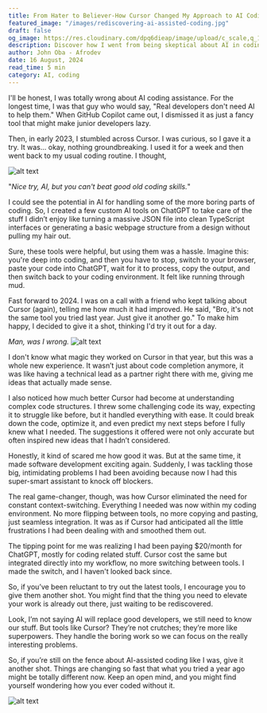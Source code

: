 ```yaml
---
title: From Hater to Believer-How Cursor Changed My Approach to AI Coding
featured_image: "/images/rediscovering-ai-assisted-coding.jpg"
draft: false
og_image: https://res.cloudinary.com/dpq6dieap/image/upload/c_scale,q_100,w_532/v1722031762/rediscovering-ai-assisted-coding_x7pwu5.jpg
description: Discover how I went from being skeptical about AI in coding to fully embracing Cursor as a powerful coding partner. This article explores my journey and how AI has transformed my workflow.
author: John Oba - Afrodev
date: 16 August, 2024
read_time: 5 min
category: AI, coding
---
```


I'll be honest, I was totally wrong about AI coding assistance. For the longest time, I was that guy who would say, "Real developers don't need AI to help them." When GitHub Copilot came out, I dismissed it as just a fancy tool that might make junior developers lazy.

Then, in early 2023, I stumbled across Cursor. I was curious, so I gave it a try. It was... okay, nothing groundbreaking. I used it for a week and then went back to my usual coding routine. I thought, 

![alt text](https://media4.giphy.com/media/v1.Y2lkPTc5MGI3NjExbnpseW91Z3lpYjl3azM2NXdzY2R3cWVyY3l2dnl4MjUwcWh0Mnl2ciZlcD12MV9pbnRlcm5hbF9naWZfYnlfaWQmY3Q9Zw/xUNd9HZq1itMkiK652/giphy.webp)

"_Nice try, AI, but you can't beat good old coding skills._"

I could see the potential in AI for handling some of the more boring parts of coding. So, I created a few custom AI tools on ChatGPT to take care of the stuff I didn’t enjoy like turning a massive JSON file into clean TypeScript interfaces or generating a basic webpage structure from a design without pulling my hair out.

Sure, these tools were helpful, but using them was a hassle. Imagine this: you're deep into coding, and then you have to stop, switch to your browser, paste your code into ChatGPT, wait for it to process, copy the output, and then switch back to your coding environment. It felt like running through mud.


Fast forward to 2024. I was on a call with a friend who kept talking about Cursor (again), telling me how much it had improved. He said, "Bro, it's not the same tool you tried last year. Just give it another go." To make him happy, I decided to give it a shot, thinking I'd try it out for a day.

_Man, was I wrong._
![alt text](https://media3.giphy.com/media/v1.Y2lkPTc5MGI3NjExYXdya20yMmg5cThqdGsxdWhpbjdyc25menZnOW9uZDhseHhvaXVjOCZlcD12MV9pbnRlcm5hbF9naWZfYnlfaWQmY3Q9Zw/tIzYvGsndYZu9yO0Pv/giphy.webp)


I don't know what magic they worked on Cursor in that year, but this was a whole new experience. It wasn’t just about code completion anymore, it was like having a technical lead as a partner right there with me, giving me ideas that actually made sense.


I also noticed how much better Cursor had become at understanding complex code structures. I threw some challenging code its way, expecting it to struggle like before, but it handled everything with ease. It could break down the code, optimize it, and even predict my next steps before I fully knew what I needed. The suggestions it offered were not only accurate but often inspired new ideas that I hadn’t considered.

Honestly, it kind of scared me how good it was. But at the same time, it made software development exciting again. Suddenly, I was tackling those big, intimidating problems I had been avoiding because now I had this super-smart assistant to knock off blockers.



The real game-changer, though, was how Cursor eliminated the need for constant context-switching. Everything I needed was now within my coding environment. No more flipping between tools, no more copying and pasting, just seamless integration. It was as if Cursor had anticipated all the little frustrations I had been dealing with and smoothed them out.

The tipping point for me was realizing I had been paying $20/month for ChatGPT, mostly for coding related stuff. Cursor cost the same but integrated directly into my workflow, no more switching between tools. I made the switch, and I haven't looked back since.



So, if you’ve been reluctant to try out the latest tools, I encourage you to give them another shot. You might find that the thing you need to elevate your work is already out there, just waiting to be rediscovered.

Look, I’m not saying AI will replace good developers, we still need to know our stuff. But tools like Cursor? They’re not crutches; they’re more like superpowers. They handle the boring work so we can focus on the really interesting problems.

So, if you’re still on the fence about AI-assisted coding like I was, give it another shot. Things are changing so fast that what you tried a year ago might be totally different now. Keep an open mind, and you might find yourself wondering how you ever coded without it.

![alt text](https://media0.giphy.com/media/v1.Y2lkPTc5MGI3NjExbmcyenQwa3QxemF1d291aGhjdjNpZzVhb3pqM3dhcGx6OGw5YmFwayZlcD12MV9pbnRlcm5hbF9naWZfYnlfaWQmY3Q9Zw/OE6FE4GZF78nm/giphy.webp)
